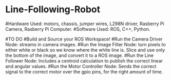 # Line-Following-Robot

#Hardware Used: motors, chassis, jumper wires, L298N driver, Rasberry Pi Camera, Rasberry Pi Computer.
#Software Used: ROS, C++, Python.

#TO DO
#Build and Source your ROS Workspace!
#Run the Camera Driver Node: streams in camera images.
#Run the Image Filter Node: turn pixels to either white or black so we know where the white line is.  Slice and use only the bottom of the image, and convert it to a ROS image.
#Run the Line Follower Node: Includes a centroid calculation to publish the correct linear and angular values.
#Run the Motor Controller Node:  Sends the correct signal to the correct motor over the gpio pins, for the right amount of time.
